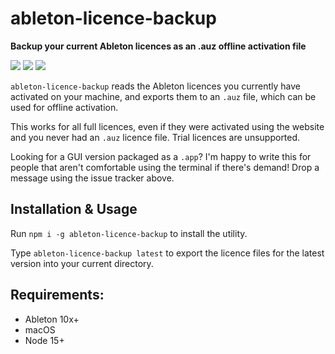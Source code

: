 # ableton-licence-backup

**Backup your current Ableton licences as an .auz offline activation file**

![](https://img.shields.io/npm/dt/@stonegray/ableton-licence-backup) ![](https://img.shields.io/github/languages/code-size/stonegray/ableton-licence-backup) ![](https://img.shields.io/github/license/stonegray/ableton-licence-backup)

`ableton-licence-backup` reads the Ableton licences you currently have activated on your machine, and exports them to an `.auz` file, which can be used for offline activation.

This works for all full licences, even if they were activated using the website and you never had an `.auz` licence file. Trial licences are unsupported.

Looking for a GUI version packaged as a `.app`? I'm happy to write this for people that aren't comfortable using the terminal if there's demand! Drop a message using the issue tracker above.

## Installation & Usage

Run `npm i -g ableton-licence-backup` to install the utility.

Type `ableton-licence-backup latest` to export the licence files for the latest version into your current directory.

## Requirements:

  - Ableton 10x+
  - macOS 
  - Node 15+
